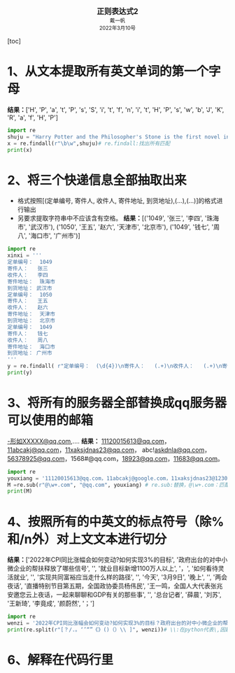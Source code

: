 <center><big><b>正则表达式2</b></big></center>
<center><small>戴一帆</small></center>
<center><small>2022年3月10号</small></center>

[toc]
# 1、从文本提取所有英文单词的第一个字母
**结果：**['H', 'P', 'a', 't', 'P', 's', 'S', 'i', 't', 'f', 'n', 'i', 't', 'H', 'P', 's', 'w', 'b', 'J', 'K', 'R', 'a', 'f', 'H', 'P']

```python
import re
shuju = "Harry Potter and the Philosopher's Stone is the first novel in the Harry Potter series written by J. K. Rowling and featuring Harry Potter."   # \w : [a-zA-Z0-9_];\b: 单词和非单词（符号）之间的界限
x = re.findall(r"\b\w",shuju)# re.findall:找出所有匹配
print(x)
```


# 2、将三个快递信息全部抽取出来
- 格式按照[(定单编号, 寄件人, 收件人, 寄件地址, 到货地址),(…),(…)]的格式进行输出
- 另要求提取字符串中不应该含有空格。
**结果：**[('1049', '张三', '李四', '珠海市', '武汉市'), ('1050', '王五', '赵六', '天津市', '北京市'), ('1049', '钱七', '周八', '海口市', '广州市')]
```python
import re
xinxi = '''
定单编号：  1049
寄件人：   张三
收件人：   李四
寄件地址：  珠海市
到货地址： 武汉市
定单编号：  1050
寄件人：   王五
收件人：   赵六
寄件地址：  天津市
到货地址：  北京市
定单编号：  1049
寄件人：   钱七
收件人：   周八
寄件地址：  海口市
到货地址： 广州市
'''
y = re.findall( r"定单编号：  (\d{4})\n寄件人：   (.+)\n收件人：   (.+)\n寄件地址：  (.+)\n到货地址：  ?(.+)", xinxi) # ?:代表对空格进行是否（该文段空格不统一）;\n代表换行;只对（）内的文本进行匹配
print(y)
```
#  3、将所有的服务器全部替换成qq服务器可以使用的邮箱
-形如XXXXX@qq.com,....
**结果：**
11120015613@qq.com，11abcakj@qq.com，11xaksjdnas23@qq.com， abc!askdnla@qq.com，56378925@qq.com，1568#@qq.com，18923@qq.com，11683@qq.com。
```python
import re
youxiang = '11120015613@qq.com，11abcakj@google.com，11xaksjdnas23@12306.com， abc!askdnla@gmail.com，56378925@yoole.com，1568#@ert.com，18923@zhbit.com，11683@hhhh.com。'
M =re.sub(r"@\w+.com", "@qq.com", youxiang) # re.sub:替换，@\w+.com：匹配该文段并用@qq.com替换
print(M)
```
#  4、按照所有的中英文的标点符号（除%和/n外）对上文文本进行切分
**结果：**['2022年CPI同比涨幅会如何变动?如何实现3%的目标', '政府出台的对中小微企业的帮扶释放了哪些信号', '', '就业目标新增1100万人以上', '，', '如何看待灵活就业', '', '实现共同富裕应当走什么样的路径', '', '今天', '3月9日', '晚上', '', '两会夜话', '直播特别节目第五期，全国政协委员杨伟民', '王一鸣，全国人大代表张兆安邀您云上夜话，一起来聊聊和GDP有关的那些事', '', '总台记者', '薛晨', '刘苏', '王新琦', '李竟成', '颜蔚然', '；']

```python
import re
wenzi = '2022年CPI同比涨幅会如何变动?如何实现3%的目标？政府出台的对中小微企业的帮扶释放了哪些信号？’就业目标新增1100万人以上’，”如何看待灵活就业？”实现共同富裕应当走什么样的路径？\今天（3月9日）晚上.《两会夜话》直播特别节目第五期，全国政协委员杨伟民/王一鸣，全国人大代表张兆安邀您云上夜话，一起来聊聊和GDP有关的那些事。(总台记者 薛晨 刘苏 王新琦 李竟成 颜蔚然)；'
print(re.split(r"[？/.。‘’“”《》()（）\\ ]", wenzi))# \\:在python代表\,因题要求故不能使用\W,只能对文本中除%和/n外的符号进行匹配并用re.split切分
```
#  6、解释在代码行里